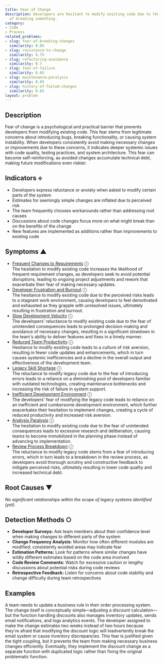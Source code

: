 ```yaml
---
title: Fear of Change
description: Developers are hesitant to modify existing code due to the high risk
  of breaking something.
category:
- Code
- Process
related_problems:
- slug: fear-of-breaking-changes
  similarity: 0.85
- slug: resistance-to-change
  similarity: 0.75
- slug: refactoring-avoidance
  similarity: 0.7
- slug: fear-of-failure
  similarity: 0.65
- slug: maintenance-paralysis
  similarity: 0.65
- slug: history-of-failed-changes
  similarity: 0.65
layout: problem
---
```


## Description

Fear of change is a psychological and practical barrier that prevents developers from modifying existing code. This fear stems from legitimate concerns about introducing bugs, breaking functionality, or causing system instability. When developers consistently avoid making necessary changes or improvements due to these concerns, it indicates deeper systemic issues with code quality, testing practices, and system architecture. This fear can become self-reinforcing, as avoided changes accumulate technical debt, making future modifications even riskier.


## Indicators ⟡
- Developers express reluctance or anxiety when asked to modify certain parts of the system
- Estimates for seemingly simple changes are inflated due to perceived risk
- The team frequently chooses workarounds rather than addressing root causes
- Discussions about code changes focus more on what might break than on the benefits of the change
- New features are implemented as additions rather than improvements to existing code


## Symptoms ▲

- [Frequent Changes to Requirements](frequent-changes-to-requirements.md) <span class="info-tooltip" title="Confidence: 0.463, Strength: 0.700">ⓘ</span>
<br/>  The hesitation to modify existing code increases the likelihood of frequent requirement changes, as developers seek to avoid potential disruptions, leading to ongoing project adjustments and rework that exacerbate their fear of making necessary updates.
- [Developer Frustration and Burnout](developer-frustration-and-burnout.md) <span class="info-tooltip" title="Confidence: 0.423, Strength: 0.665">ⓘ</span>
<br/>  The hesitance to modify existing code due to the perceived risks leads to a stagnant work environment, causing developers to feel demotivated and exhausted as they grapple with unresolved issues, ultimately resulting in frustration and burnout.
- [Slow Development Velocity](slow-development-velocity.md) <span class="info-tooltip" title="Confidence: 0.417, Strength: 0.766">ⓘ</span>
<br/>  The developers' reluctance to modify existing code due to the fear of unintended consequences leads to prolonged decision-making and avoidance of necessary changes, resulting in a significant slowdown in the team's ability to deliver features and fixes in a timely manner.
- [Reduced Team Productivity](reduced-team-productivity.md) <span class="info-tooltip" title="Confidence: 0.414, Strength: 0.734">ⓘ</span>
<br/>  Hesitance to modify existing code leads to a culture of risk aversion, resulting in fewer code updates and enhancements, which in turn causes systemic inefficiencies and a decline in the overall output and effectiveness of the development team.
- [Legacy Skill Shortage](legacy-skill-shortage.md) <span class="info-tooltip" title="Confidence: 0.411, Strength: 0.681">ⓘ</span>
<br/>  The reluctance to modify legacy code due to the fear of introducing errors leads to a reliance on a diminishing pool of developers familiar with outdated technologies, creating maintenance bottlenecks and increasing the risk of failure in system support.
- [Inefficient Development Environment](inefficient-development-environment.md) <span class="info-tooltip" title="Confidence: 0.394, Strength: 0.675">ⓘ</span>
<br/>  The developers' fear of modifying the legacy code leads to reliance on an inefficient and cumbersome development environment, which further exacerbates their hesitation to implement changes, creating a cycle of reduced productivity and increased risk aversion.
- [Analysis Paralysis](analysis-paralysis.md) <span class="info-tooltip" title="Confidence: 0.332, Strength: 0.690">ⓘ</span>
<br/>  The hesitation to modify existing code due to the fear of unintended consequences leads to excessive research and deliberation, causing teams to become immobilized in the planning phase instead of advancing to implementation.
- [Review Process Breakdown](review-process-breakdown.md) <span class="info-tooltip" title="Confidence: 0.314, Strength: 0.632">ⓘ</span>
<br/>  The reluctance to modify legacy code stems from a fear of introducing errors, which in turn leads to a breakdown in the review process, as developers avoid thorough scrutiny and constructive feedback to mitigate perceived risks, ultimately resulting in lower code quality and increased technical debt.

## Root Causes ▼

*No significant relationships within the scope of legacy systems identified (yet).*

## Detection Methods ○
- **Developer Surveys:** Ask team members about their confidence level when making changes to different parts of the system
- **Change Frequency Analysis:** Monitor how often different modules are modified; consistently avoided areas may indicate fear
- **Estimation Patterns:** Look for patterns where similar changes have wildly different estimates based on the code area involved
- **Code Review Comments:** Watch for excessive caution or lengthy discussions about potential risks during code reviews
- **Retrospective Feedback:** Listen for concerns about code stability and change difficulty during team retrospectives


## Examples

A team needs to update a business rule in their order processing system. The change itself is conceptually simple—adjusting a discount calculation—but the function handling discounts also manages inventory updates, sends email notifications, and logs analytics events. The developer assigned to make the change estimates two weeks instead of two hours because they're afraid that modifying the discount logic will inadvertently break the email system or cause inventory discrepancies. This fear is justified given the tight coupling, but it prevents the team from making necessary business changes efficiently. Eventually, they implement the discount change as a separate function with duplicated logic rather than fixing the original problematic function.
